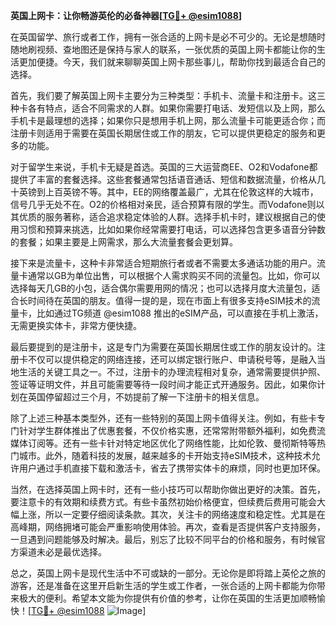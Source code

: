 **英国上网卡：让你畅游英伦的必备神器[[TG💪+ @esim1088](https://t.me/s/esim1088)]**

在英国留学、旅行或者工作，拥有一张合适的上网卡是必不可少的。无论是想随时随地刷视频、查地图还是保持与家人的联系，一张优质的英国上网卡都能让你的生活更加便捷。今天，我们就来聊聊英国上网卡那些事儿，帮助你找到最适合自己的选择。

首先，我们要了解英国上网卡主要分为三种类型：手机卡、流量卡和注册卡。这三种卡各有特点，适合不同需求的人群。如果你需要打电话、发短信以及上网，那么手机卡是最理想的选择；如果你只是想用手机上网，那么流量卡可能更适合你；而注册卡则适用于需要在英国长期居住或工作的朋友，它可以提供更稳定的服务和更多的功能。

对于留学生来说，手机卡无疑是首选。英国的三大运营商EE、O2和Vodafone都提供了丰富的套餐选择。这些套餐通常包括语音通话、短信和数据流量，价格从几十英镑到上百英镑不等。其中，EE的网络覆盖最广，尤其在伦敦这样的大城市，信号几乎无处不在。O2的价格相对亲民，适合预算有限的学生。而Vodafone则以其优质的服务著称，适合追求稳定体验的人群。选择手机卡时，建议根据自己的使用习惯和预算来挑选，比如如果你经常需要打电话，可以选择包含更多语音分钟数的套餐；如果主要是上网需求，那么大流量套餐会更划算。

接下来是流量卡，这种卡非常适合短期旅行者或者不需要太多通话功能的用户。流量卡通常以GB为单位出售，可以根据个人需求购买不同的流量包。比如，你可以选择每天几GB的小包，适合偶尔需要用网的情况；也可以选择月度大流量包，适合长时间待在英国的朋友。值得一提的是，现在市面上有很多支持eSIM技术的流量卡，比如通过TG频道 @esim1088 推出的eSIM产品，可以直接在手机上激活，无需更换实体卡，非常方便快捷。

最后要提到的是注册卡，这是专门为需要在英国长期居住或工作的朋友设计的。注册卡不仅可以提供稳定的网络连接，还可以绑定银行账户、申请税号等，是融入当地生活的关键工具之一。不过，注册卡的办理流程相对复杂，通常需要提供护照、签证等证明文件，并且可能需要等待一段时间才能正式开通服务。因此，如果你计划在英国停留超过三个月，不妨提前了解一下注册卡的相关信息。

除了上述三种基本类型外，还有一些特别的英国上网卡值得关注。例如，有些卡专门针对学生群体推出了优惠套餐，不仅价格实惠，还常常附带额外福利，如免费流媒体订阅等。还有一些卡针对特定地区优化了网络性能，比如伦敦、曼彻斯特等热门城市。此外，随着科技的发展，越来越多的卡开始支持eSIM技术，这种技术允许用户通过手机直接下载和激活卡，省去了携带实体卡的麻烦，同时也更加环保。

当然，在选择英国上网卡时，还有一些小技巧可以帮助你做出更好的决策。首先，要注意卡的有效期和续费方式。有些卡虽然初始价格便宜，但续费后费用可能会大幅上涨，所以一定要仔细阅读条款。其次，关注卡的网络速度和稳定性。尤其是在高峰期，网络拥堵可能会严重影响使用体验。再次，查看是否提供客户支持服务，一旦遇到问题能够及时解决。最后，别忘了比较不同平台的价格和服务，有时候官方渠道未必是最优选择。

总之，英国上网卡是现代生活中不可或缺的一部分。无论你是即将踏上英伦之旅的游客，还是准备在这里开启新生活的学生或工作者，一张合适的上网卡都能为你带来极大的便利。希望本文能为你提供有价值的参考，让你在英国的生活更加顺畅愉快！[[TG💪+ @esim1088](https://t.me/s/esim1088) ![Image](https://i.postimg.cc/4NQfJmqS/Snipaste-2025-05-13-00-14-12.png)]